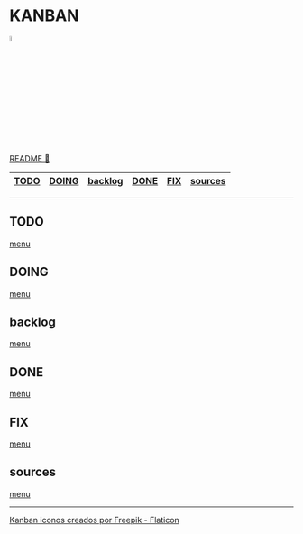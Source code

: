 # KANBAN

<img width="5%" src="https://res.cloudinary.com/rick-rick-torrellas/image/upload/v1629301660/icons/kanban_oifhu7.png"/>

[README 📄](./README.md "README")

| [TODO](#todo) | [DOING](#doing) | [backlog](#backlog) | [DONE](#done) | [FIX](#fix) | [sources](#sources) |
| --- | --- | --- | --- | --- | --- |

---

## TODO

[menu](#kanbas)

## DOING

[menu](#kanbas)

## backlog

[menu](#kanbas)

## DONE

[menu](#kanbas)

## FIX

[menu](#kanbas)

## sources

[menu](#kanbas)

---
<a href="https://www.flaticon.es/iconos-gratis/kanban" title="kanban iconos">Kanban iconos creados por Freepik - Flaticon</a>
